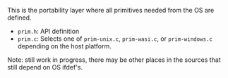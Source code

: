 This is the portability layer where all primitives needed from the OS are defined.

- `prim.h`: API definition
- `prim.c`: Selects one of `prim-unix.c`, `prim-wasi.c`, or `prim-windows.c` depending on the host platform.

Note: still work in progress, there may be other places in the sources that still depend on OS ifdef's.